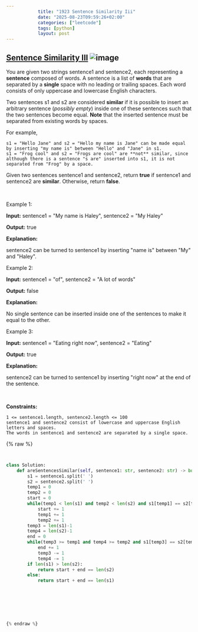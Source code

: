 ```yaml
---
            title: "1923 Sentence Similarity Iii"
            date: "2025-08-23T09:59:26+02:00"
            categories: ["leetcode"]
            tags: [python]
            layout: post
---
```

            
## [Sentence Similarity III](https://leetcode.com/problems/sentence-similarity-iii) ![image](https://img.shields.io/badge/Difficulty-Medium-orange)

You are given two strings sentence1 and sentence2, each representing a **sentence** composed of words. A sentence is a list of **words** that are separated by a **single** space with no leading or trailing spaces. Each word consists of only uppercase and lowercase English characters.

Two sentences s1 and s2 are considered **similar** if it is possible to insert an arbitrary sentence (*possibly empty*) inside one of these sentences such that the two sentences become equal. **Note** that the inserted sentence must be separated from existing words by spaces.

For example,

	s1 = "Hello Jane" and s2 = "Hello my name is Jane" can be made equal by inserting "my name is" between "Hello" and "Jane" in s1.
	s1 = "Frog cool" and s2 = "Frogs are cool" are **not** similar, since although there is a sentence "s are" inserted into s1, it is not separated from "Frog" by a space.

Given two sentences sentence1 and sentence2, return **true** if sentence1 and sentence2 are **similar**. Otherwise, return **false**.

 

Example 1:

**Input:** sentence1 = "My name is Haley", sentence2 = "My Haley"

**Output:** true

**Explanation:**

sentence2 can be turned to sentence1 by inserting "name is" between "My" and "Haley".

Example 2:

**Input:** sentence1 = "of", sentence2 = "A lot of words"

**Output:** false

**Explanation:**

No single sentence can be inserted inside one of the sentences to make it equal to the other.

Example 3:

**Input:** sentence1 = "Eating right now", sentence2 = "Eating"

**Output:** true

**Explanation:**

sentence2 can be turned to sentence1 by inserting "right now" at the end of the sentence.

 

**Constraints:**

	1 <= sentence1.length, sentence2.length <= 100
	sentence1 and sentence2 consist of lowercase and uppercase English letters and spaces.
	The words in sentence1 and sentence2 are separated by a single space.

{% raw %}


```python


class Solution:
    def areSentencesSimilar(self, sentence1: str, sentence2: str) -> bool:
        s1 = sentence1.split(' ')
        s2 = sentence2.split(' ')
        temp1 = 0
        temp2 = 0
        start = 0
        while(temp1 < len(s1) and temp2 < len(s2) and s1[temp1] == s2[temp2]):
            start += 1
            temp1 += 1
            temp2 += 1
        temp3 = len(s1)-1
        temp4 = len(s2)-1
        end = 0
        while(temp3 >= temp1 and temp4 >= temp2 and s1[temp3] == s2[temp4]):
            end += 1
            temp3 -= 1
            temp4 -= 1
        if len(s1) > len(s2):
            return start + end == len(s2)
        else:
            return start + end == len(s1)
        
        
            

        


{% endraw %}
```
